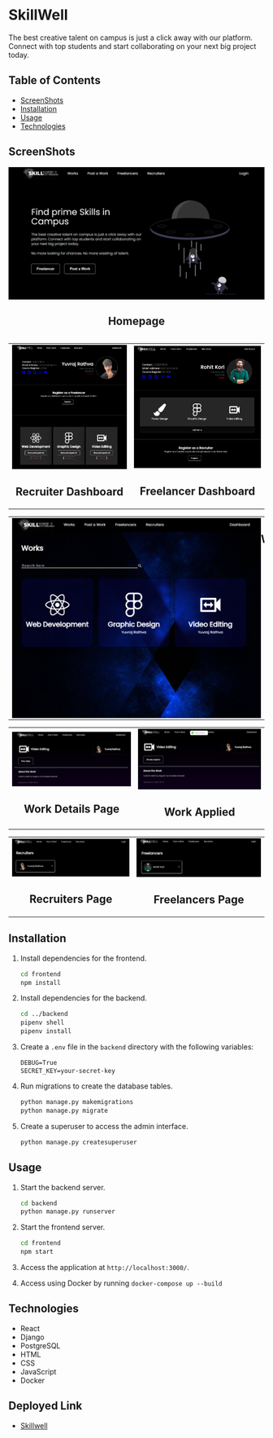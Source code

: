 # SkillWell
The best creative talent on campus is just a click away with our platform. Connect with top students and start collaborating on your next big project today.

## Table of Contents

- [ScreenShots](#screenshots)
- [Installation](#installation)
- [Usage](#usage)
- [Technologies](#technologies)

## ScreenShots
<div style="display: flex; flex-direction: column;" align="center">
   <img src="./ScreenShots/Homepage.png"/>
   <h2>Homepage</span>
<!-- ![Homepage](./ScreenShots/Homepage.png "Homepage") -->
</div>
<table>
   <tr>
      <td>
         <div align="center">
            <img src="./ScreenShots/RecruiterDashboard.png" />
            <h2>Recruiter Dashboard</h2>
         </div>
      </td>
      <td>
         <div align="center">
            <img src="./ScreenShots/FreelancerDashboard.png" />
            <h2>Freelancer Dashboard</h2>
         </div>
      </td>
   </tr>
</table>
<table>
   <tr>
      <td>
         <div style="display: flex; flex-direction: row;" align="center">
            <img src="./ScreenShots/WorksPage.png" />
            <h2>Works Page</h2>
         </div>
      </td>
   </tr>
</table>
<table>
   <tr>
      <td>
         <div align="center">
            <img src="./ScreenShots/WorkDetailsPage.png" />
            <h2>Work Details Page</h2>
         </div>
      </td>
      <td>
         <div align="center">
            <img src="./ScreenShots/WorkApplied.png" />
            <h2>Work Applied</h2>
         </div>
      </td>
   </tr>
</table>
<table>
   <tr>
      <td>
         <div align="center">
            <img src="./ScreenShots/RecruitersPage.png" />
            <h2>Recruiters Page</h2>
         </div>
      </td>
      <td>
         <div align="center">
            <img src="./ScreenShots/FreelancerPage.png" />
            <h2>Freelancers Page</h2>
         </div>
      </td>
   </tr>
</table>

## Installation

1. Install dependencies for the frontend.
   ```sh
   cd frontend
   npm install
   ```
2. Install dependencies for the backend.
   ```sh
   cd ../backend
   pipenv shell
   pipenv install
   ```
3. Create a `.env` file in the `backend` directory with the following variables:
   ```
   DEBUG=True
   SECRET_KEY=your-secret-key
   ```
4. Run migrations to create the database tables.
   ```sh
   python manage.py makemigrations
   python manage.py migrate
   ```
5. Create a superuser to access the admin interface.
   ```sh
   python manage.py createsuperuser
   ```

## Usage

1. Start the backend server.
   ```sh
   cd backend
   python manage.py runserver
   ```
2. Start the frontend server.
   ```sh
   cd frontend
   npm start
   ```
3. Access the application at `http://localhost:3000/`.

4. Access using Docker by running
   `docker-compose up --build`

## Technologies

- React
- Django
- PostgreSQL
- HTML
- CSS
- JavaScript
- Docker

## Deployed Link

- [Skillwell](https://skillwell.vercel.app/)

